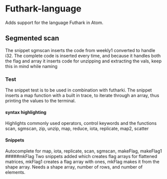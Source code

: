 # Futhark-language
Adds support for the language Futhark in Atom.

## Segmented scan
The snippet sgmscan inserts the code from weekly1 converted to handle i32. The complete code is inserted every time, and because it handles both the flag and array it inserts code for unzipping and extracting the vals, keep this in mind while naming

### Test
The snippet test is to be used in combination with futharki. The snippet inserts a map function with a built in trace, to iterate through an array, thus printing the values to the terminal.

#### syntax highlighting
Highlights commonly used operators, control keywords and the functions scan, sgmscan, zip, unzip, map, reduce, iota, replicate, map2, scatter

#### Snippets
Autocomplete for map, iota, replicate, scan, sgmscan, makeFlag, makeFlag1
#####mkFlag
Two snippets added which creates flag arrays for flattened matrices, mkFlag1 creates a flag array with ones, mkFlag makes it from the shape array. Needs a shape array, number of rows, and number of elements.
